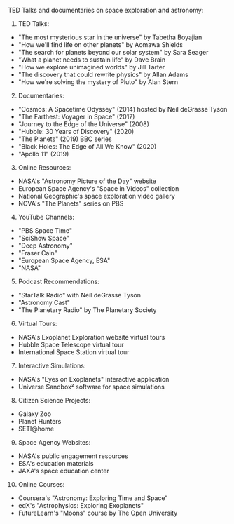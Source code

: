 TED Talks and documentaries on space exploration and astronomy:

1. TED Talks:
- "The most mysterious star in the universe" by Tabetha Boyajian
- "How we'll find life on other planets" by Aomawa Shields
- "The search for planets beyond our solar system" by Sara Seager
- "What a planet needs to sustain life" by Dave Brain
- "How we explore unimagined worlds" by Jill Tarter
- "The discovery that could rewrite physics" by Allan Adams
- "How we're solving the mystery of Pluto" by Alan Stern

2. Documentaries:
- "Cosmos: A Spacetime Odyssey" (2014) hosted by Neil deGrasse Tyson
- "The Farthest: Voyager in Space" (2017)
- "Journey to the Edge of the Universe" (2008)
- "Hubble: 30 Years of Discovery" (2020)
- "The Planets" (2019) BBC series
- "Black Holes: The Edge of All We Know" (2020)
- "Apollo 11" (2019)

3. Online Resources:
- NASA's "Astronomy Picture of the Day" website
- European Space Agency's "Space in Videos" collection
- National Geographic's space exploration video gallery
- NOVA's "The Planets" series on PBS

4. YouTube Channels:
- "PBS Space Time"
- "SciShow Space"
- "Deep Astronomy"
- "Fraser Cain"
- "European Space Agency, ESA"
- "NASA"

5. Podcast Recommendations:
- "StarTalk Radio" with Neil deGrasse Tyson
- "Astronomy Cast"
- "The Planetary Radio" by The Planetary Society

6. Virtual Tours:
- NASA's Exoplanet Exploration website virtual tours
- Hubble Space Telescope virtual tour
- International Space Station virtual tour

7. Interactive Simulations:
- NASA's "Eyes on Exoplanets" interactive application
- Universe Sandbox² software for space simulations

8. Citizen Science Projects:
- Galaxy Zoo
- Planet Hunters
- SETI@home

9. Space Agency Websites:
- NASA's public engagement resources
- ESA's education materials
- JAXA's space education center

10. Online Courses:
- Coursera's "Astronomy: Exploring Time and Space"
- edX's "Astrophysics: Exploring Exoplanets"
- FutureLearn's "Moons" course by The Open University